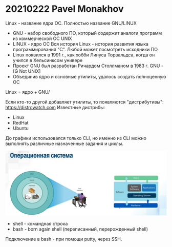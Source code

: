 # 20210222 Pavel Monakhov
Linux - название ядра ОС. Полностью название GNU/LINUX
- GNU - набор свободного ПО, который содержит аналоги программ из коммерческой ОС UNIX
- LINUX - ядро ОС
Вся история Linux - история развития языка программирования "C". Любой может посмотреть исходники ПО 
- Linux появился в 1991 г., как хобби Линуса Торвальдса, когда он учился в Хельсинксом универе
- Проект GNU был разработан Ричардом Столлманом в 1983 г. GNU - [G Not UNIX]
- Объединив ядро и основные утилиты, удалось создать полноценную ОС

Linux = ядро + GNU/

Если кто-то другой добавляет утилиты, то появляются "дистрибутивы": https://distrowatch.com
Известные дистрибы:
- Linux
- RedHat
- Ubuntu

До графики использовался только CLI, но именно из CLI можно выполнять различные назначенные задания и циклы.

![](pictures/01.jpg)

- shell - командная строка
- bash - born again shell (переписанный, перерожденный shell)

Подключение в bash - при помощи putty, через SSH.